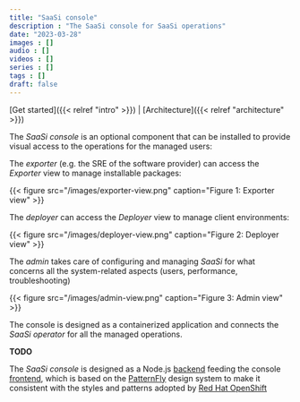```yaml
---
title: "SaaSi console"
description : "The SaaSi console for SaaSi operations"
date: "2023-03-28"
images : []
audio : []
videos : []
series : []
tags : []
draft: false
---
```

[Get started]({{< relref "intro" >}}) | [Architecture]({{< relref "architecture" >}})

The *SaaSi console* is an optional component that can be installed to provide visual access to the operations for the managed users:

The *exporter* (e.g. the SRE of the software provider) can access the *Exporter* view to manage installable packages:

{{< figure src="/images/exporter-view.png" caption="Figure 1: Exporter view" >}}

The *deployer* can access the *Deployer* view to manage client environments:

{{< figure src="/images/deployer-view.png" caption="Figure 2: Deployer view" >}}

The *admin* takes care of configuring and managing *SaaSi* for what concerns all the system-related aspects (users, performance, troubleshooting)

{{< figure src="/images/admin-view.png" caption="Figure 3: Admin view" >}}

The console is designed as a containerized application and connects the *SaaSi operator* for all the managed operations.

**TODO**

The *SaaSi console* is designed as a Node.js [backend](https://github.com/Cloud-Native-SaaSi/saasi-console-backend) feeding the console
[frontend](https://github.com/Cloud-Native-SaaSi/saasi-console-frontend), which is based on the [PatternFly](https://www.patternfly.org/v4/) design system
to make it consistent with the styles and patterns adopted by [Red Hat OpenShift](https://docs.openshift.com/container-platform/4.12/web_console/dynamic-plug-in/dynamic-plug-in.html)


